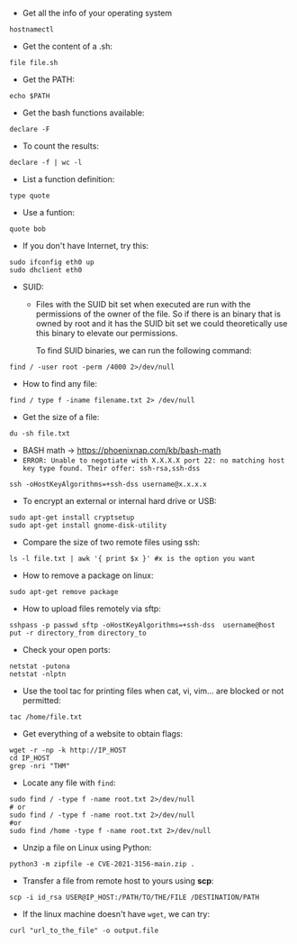 - Get all the info of your operating system
````
hostnamectl
````
- Get the content of a .sh:
````
file file.sh
````
- Get the PATH:
````
echo $PATH
````
- Get the bash functions available:
````
declare -F
````
- To count the results:
````
declare -f | wc -l
````
- List a function definition:
````
type quote
````
- Use a funtion:
````
quote bob
````
- If you don't have Internet, try this:
````
sudo ifconfig eth0 up
sudo dhclient eth0
````
- SUID:
	- Files with the SUID bit set when executed are run with the permissions of the owner of the file. So if there is an binary that is owned by root and it has the SUID bit set we could theoretically use this binary to elevate our permissions.

		To find SUID binaries, we can run the following command:
```
find / -user root -perm /4000 2>/dev/null
```
- How to find any file:
```
find / type f -iname filename.txt 2> /dev/null
```
- Get the size of a file:
````
du -sh file.txt
````
- BASH math -> https://phoenixnap.com/kb/bash-math
- `ERROR: Unable to negotiate with X.X.X.X port 22: no matching host key type found. Their offer: ssh-rsa,ssh-dss`
````
ssh -oHostKeyAlgorithms=+ssh-dss username@x.x.x.x
````
- To encrypt an external or internal hard drive or USB:
````
sudo apt-get install cryptsetup
sudo apt-get install gnome-disk-utility
````
- Compare the size of two remote files using ssh:
````
ls -l file.txt | awk '{ print $x }' #x is the option you want
````
- How to remove a package on linux:
````
sudo apt-get remove package
````
- How to upload files remotely via sftp:
```
sshpass -p passwd sftp -oHostKeyAlgorithms=+ssh-dss  username@host
put -r directory_from directory_to
```
- Check your open ports:
```
netstat -putona
netstat -nlptn
```
- Use the tool tac for printing files when cat, vi, vim... are blocked or not permitted:
````shell
tac /home/file.txt
````
- Get everything of a website to obtain flags:
```shell
wget -r -np -k http://IP_HOST 
cd IP_HOST 
grep -nri "THM"
```
- Locate any file with `find`:
```shell
sudo find / -type f -name root.txt 2>/dev/null
# or
sudo find / -type f -name root.txt 2>/dev/null
#or
sudo find /home -type f -name root.txt 2>/dev/null
```
- Unzip a file on Linux using Python:
```shell
python3 -m zipfile -e CVE-2021-3156-main.zip .
```
- Transfer a file from remote host to yours using **scp**:
```shell
scp -i id_rsa USER@IP_HOST:/PATH/TO/THE/FILE /DESTINATION/PATH
```
- If the linux machine doesn't have `wget`, we can try:
```shell
curl "url_to_the_file" -o output.file
```

